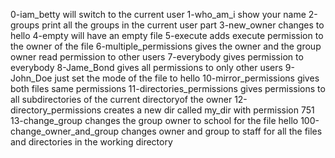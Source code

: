 0-iam_betty will switch to the current user
1-who_am_i show your name 
2-groups print all the groups in the current user part
3-new_owner changes to hello 
4-empty will have an empty file
5-execute adds execute permission to the owner of the file
6-multiple_permissions gives the owner and the group owner read permission to other users
7-everybody gives permission to everybody
8-Jame_Bond gives all permissions to only other users 
9-John_Doe just set the mode of the file to hello
10-mirror_permissions gives both files same permissions
11-directories_permissions gives permissions to all subdirectories of the current directoryof the owner 
12-directory_permissions creates a new dir called my_dir with permission 751 
13-change_group changes the group owner to school for the file hello 
100-change_owner_and_group changes owner and group to staff for all the files and directories in the working directory  
